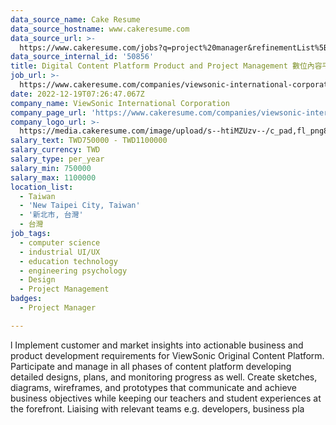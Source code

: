 ```yaml
---
data_source_name: Cake Resume
data_source_hostname: www.cakeresume.com
data_source_url: >-
  https://www.cakeresume.com/jobs?q=project%20manager&refinementList%5Blang_name%5D%5B0%5D=English&refinementList%5Bsalary_type%5D=per_year&range%5Bsalary_range%5D%5Bmin%5D=1000000&page=2
data_source_internal_id: '50856'
title: Digital Content Platform Product and Project Management 數位內容平台產品專案管理師
job_url: >-
  https://www.cakeresume.com/companies/viewsonic-international-corporation/jobs/digital-content-platform-PM
date: 2022-12-19T07:26:47.067Z
company_name: ViewSonic International Corporation
company_page_url: 'https://www.cakeresume.com/companies/viewsonic-international-corporation'
company_logo_url: >-
  https://media.cakeresume.com/image/upload/s--htiMZUzv--/c_pad,fl_png8,h_200,w_200/v1655364380/tbpy1o9a5dyoftd0j1kc.png
salary_text: TWD750000 - TWD1100000
salary_currency: TWD
salary_type: per_year
salary_min: 750000
salary_max: 1100000
location_list:
  - Taiwan
  - 'New Taipei City, Taiwan'
  - '新北市, 台灣'
  - 台灣
job_tags:
  - computer science
  - industrial UI/UX
  - education technology
  - engineering psychology
  - Design
  - Project Management
badges:
  - Project Manager

---
```


l Implement customer and market insights into actionable business and product development requirements for ViewSonic Original Content Platform. Participate and manage in all phases of content platform developing detailed designs, plans, and monitoring progress as well. Create sketches, diagrams, wireframes, and prototypes that communicate and achieve business objectives while keeping our teachers and student experiences at the forefront. Liaising with relevant teams e.g. developers, business pla